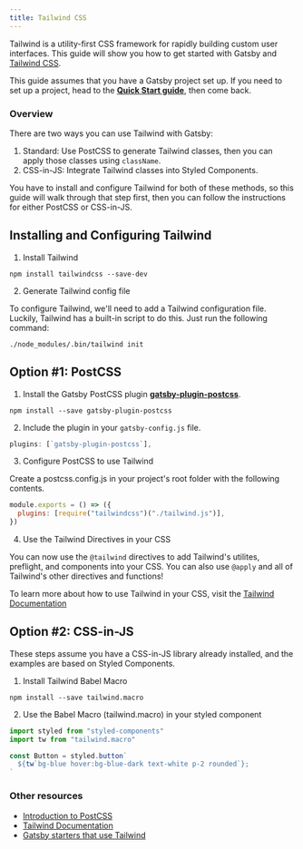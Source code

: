 ```yaml
---
title: Tailwind CSS
---
```


Tailwind is a utility-first CSS framework for rapidly building custom user interfaces. This guide will show you how to get started with Gatsby and [Tailwind CSS](https://tailwindcss.com/).

This guide assumes that you have a Gatsby project set up. If you need to set up a project, head to the [**Quick Start guide**](https://www.gatsbyjs.org/docs), then come back.

### Overview

There are two ways you can use Tailwind with Gatsby:

1. Standard: Use PostCSS to generate Tailwind classes, then you can apply those classes using `className`.
2. CSS-in-JS: Integrate Tailwind classes into Styled Components.

You have to install and configure Tailwind for both of these methods, so this guide will walk through that step first, then you can follow the instructions for either PostCSS or CSS-in-JS.

## Installing and Configuring Tailwind

1. Install Tailwind

```shell
npm install tailwindcss --save-dev
```

2. Generate Tailwind config file

To configure Tailwind, we'll need to add a Tailwind configuration file. Luckily, Tailwind has a built-in script to do this. Just run the following command:

```shell
./node_modules/.bin/tailwind init
```

## Option #1: PostCSS

1.  Install the Gatsby PostCSS plugin [**gatsby-plugin-postcss**](https://github.com/gatsbyjs/gatsby/tree/master/packages/gatsby-plugin-postcss).

```shell
npm install --save gatsby-plugin-postcss
```

2.  Include the plugin in your `gatsby-config.js` file.

```javascript:title=gatsby-config.js
plugins: [`gatsby-plugin-postcss`],
```

3. Configure PostCSS to use Tailwind

Create a postcss.config.js in your project's root folder with the following contents.

```javascript:title=postcss.config.js
module.exports = () => ({
  plugins: [require("tailwindcss")("./tailwind.js")],
})
```

4. Use the Tailwind Directives in your CSS

You can now use the `@tailwind` directives to add Tailwind's utilites, preflight, and components into your CSS. You can also use `@apply` and all of Tailwind's other directives and functions!

To learn more about how to use Tailwind in your CSS, visit the [Tailwind Documentation](https://tailwindcss.com/docs/installation#3-use-tailwind-in-your-css)

## Option #2: CSS-in-JS

These steps assume you have a CSS-in-JS library already installed, and the examples are based on Styled Components.

1. Install Tailwind Babel Macro

```shell
npm install --save tailwind.macro
```

2. Use the Babel Macro (tailwind.macro) in your styled component

```javascript
import styled from "styled-components"
import tw from "tailwind.macro"

const Button = styled.button`
  ${tw`bg-blue hover:bg-blue-dark text-white p-2 rounded`};
`
```

### Other resources

- [Introduction to PostCSS](https://www.smashingmagazine.com/2015/12/introduction-to-postcss/)
- [Tailwind Documentation](https://tailwindcss.com/)
- [Gatsby starters that use Tailwind](https://www.gatsbyjs.org/starters/?c=Styling%3ATailwind&v=2)
